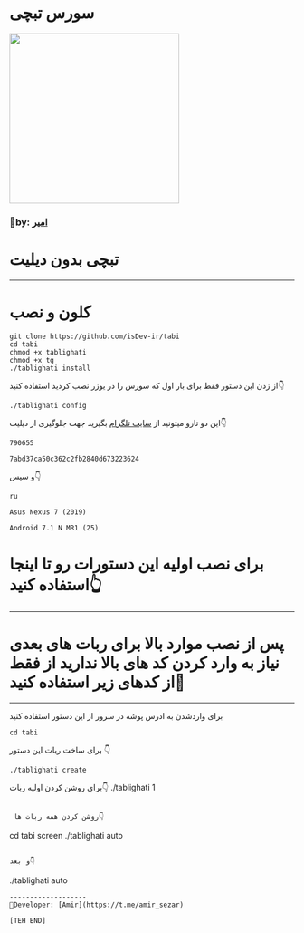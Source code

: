 # **سورس تبچی** #

<div align="New Tabchi"><a href="https://t.me/Telesud"><img src="http://s6.picofile.com/file/8376839976/IMG_20190925_222746_317.jpg" width="300"></a></div>

### 🤠by: [امیر](https://t.me/amir_sezar)

# تبچی بدون دیلیت
---------------------------------
# کلون و نصب
```
git clone https://github.com/isDev-ir/tabi
cd tabi
chmod +x tablighati
chmod +x tg
./tablighati install
```

از زدن این دستور فقط برای بار اول که سورس را در یوزر نصب کردید استفاده کنید👇
```
./tablighati config
```

این دو تارو میتونید از [سایت تلگرام](https://my.telegram.org/auth) بگیرید جهت جلوگیری از دیلیت👇
```
790655

7abd37ca50c362c2fb2840d673223624
```

و سپس👇
```
ru

Asus Nexus 7 (2019)

Android 7.1 N MR1 (25)
```
# برای نصب اولیه این دستورات رو تا اینجا استفاده کنید👆

-------------------
# پس از نصب موارد بالا برای ربات های بعدی نیاز به وارد کردن کد های بالا ندارید از فقط از کدهای زیر استفاده کنید📌
-------------------

برای واردشدن به ادرس پوشه در سرور از این دستور استفاده کنید
```
cd tabi
```


برای ساخت ربات این دستور 👇
```
./tablighati create
```

برای روشن کردن اولیه ربات👇
./tablighati 1
```

 روشن کردن همه ربات ها👇
```
cd tabi
screen  ./tablighati auto
```

و بعد👇
```
./tablighati auto
```
-------------------
🚪Developer: [Amir](https://t.me/amir_sezar)

[TEH END]
